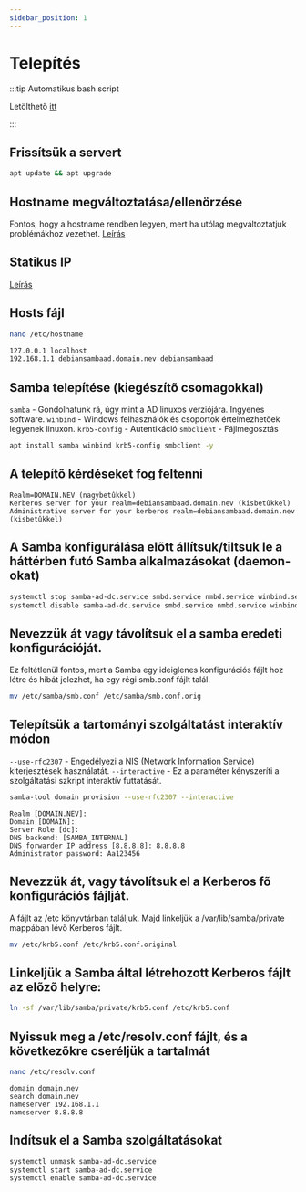 ```yaml
---
sidebar_position: 1
---
```


# Telepítés

:::tip Automatikus bash script

Letölthető [itt](../../../../Scripts/Debian_AD_Install.sh)

:::

## Frissítsük a servert
```bash
apt update && apt upgrade
```
## Hostname megváltoztatása/ellenörzése
Fontos, hogy a hostname rendben legyen, mert ha utólag megváltoztatjuk problémákhoz vezethet. [Leírás](https://github.com/BarnaNorbert19/Notes/blob/main/Linux/Debian/Hostname/Megváltoztatása.md "Leírás")
## Statikus IP
[Leírás](https://github.com/BarnaNorbert19/Notes/blob/main/Linux/Debian/IP/IP%20megváltoztatása.md "Leírás")
## Hosts fájl
```bash
nano /etc/hostname
```
```bash
127.0.0.1 localhost
192.168.1.1 debiansambaad.domain.nev debiansambaad
```
## Samba telepítése (kiegészítõ csomagokkal)
`samba` - Gondolhatunk rá, úgy mint a AD linuxos verziójára. Ingyenes software.
`winbind`  - Windows felhasználók és csoportok értelmezhetőek legyenek linuxon.
`krb5-config` - Autentikáció
`smbclient` - Fájlmegosztás
```bash
apt install samba winbind krb5-config smbclient -y
```
## A telepítõ kérdéseket fog feltenni
```
Realm=DOMAIN.NEV (nagybetûkkel)
Kerberos server for your realm=debiansambaad.domain.nev (kisbetûkkel)
Administrative server for your kerberos realm=debiansambaad.domain.nev (kisbetûkkel)
```
## A Samba konfigurálása elõtt állítsuk/tiltsuk le a háttérben futó Samba alkalmazásokat (daemon-okat)
```bash
systemctl stop samba-ad-dc.service smbd.service nmbd.service winbind.service
systemctl disable samba-ad-dc.service smbd.service nmbd.service winbind.service
```
## Nevezzük át vagy távolítsuk el a samba eredeti konfigurációját. 
Ez feltétlenül fontos, mert a Samba egy ideiglenes konfigurációs fájlt hoz létre és hibát jelezhet, ha egy régi smb.conf fájlt talál.
```bash
mv /etc/samba/smb.conf /etc/samba/smb.conf.orig
```
## Telepítsük a tartományi szolgáltatást interaktív módon
`--use-rfc2307` - Engedélyezi a NIS (Network Information Service) kiterjesztések használatát.
`--interactive` - Ez a paraméter kényszeríti a szolgáltatási szkript interaktív futtatását.
```bash
samba-tool domain provision --use-rfc2307 --interactive
```
```
Realm [DOMAIN.NEV]:
Domain [DOMAIN]:
Server Role [dc]:
DNS backend: [SAMBA_INTERNAL]
DNS forwarder IP address [8.8.8.8]: 8.8.8.8
Administrator password: Aa123456
```
## Nevezzük át, vagy távolítsuk el a Kerberos fõ konfigurációs fájlját. 
A fájlt az /etc könyvtárban találjuk. Majd linkeljük a /var/lib/samba/private mappában lévő Kerberos fájlt.
```bash
mv /etc/krb5.conf /etc/krb5.conf.original
```
## Linkeljük a Samba által létrehozott Kerberos fájlt az elõzõ helyre:
```bash
ln -sf /var/lib/samba/private/krb5.conf /etc/krb5.conf
```
## Nyissuk meg a /etc/resolv.conf fájlt, és a következõkre cseréljük a tartalmát
```bash
nano /etc/resolv.conf
```
```
domain domain.nev
search domain.nev
nameserver 192.168.1.1
nameserver 8.8.8.8
```
## Indítsuk el a Samba szolgáltatásokat
```bash
systemctl unmask samba-ad-dc.service
systemctl start samba-ad-dc.service
systemctl enable samba-ad-dc.service
```
